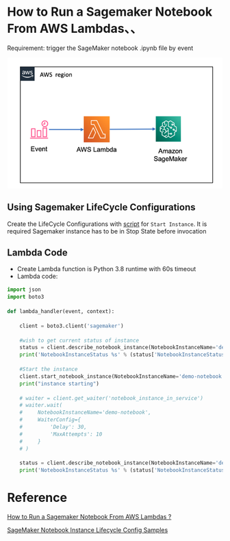 # How to Run a Sagemaker Notebook From AWS Lambdas、、

Requirement: trigger the SageMaker notebook .ipynb file by event

![Lambda-SageMaker.png](media/Lambda-SageMaker.png)

## Using Sagemaker LifeCycle Configurations

Create the LifeCycle Configurations with [script](script/LF_cycle_config.sh) for `Start Instance`. It is required Sagemaker instance has to be in Stop State before invocation

## Lambda Code
- Create Lambda function is Python 3.8 runtime with 60s timeout
- Lambda code:

```python
import json
import boto3

def lambda_handler(event, context):

    client = boto3.client('sagemaker')

    #wish to get current status of instance
    status = client.describe_notebook_instance(NotebookInstanceName='demo-notebook')
    print('NotebookInstanceStatus %s' % (status['NotebookInstanceStatus']))

    #Start the instance
    client.start_notebook_instance(NotebookInstanceName='demo-notebook')
    print("instance starting")

    # waiter = client.get_waiter('notebook_instance_in_service')
    # waiter.wait(
    #     NotebookInstanceName='demo-notebook',
    #     WaiterConfig={
    #         'Delay': 30,
    #         'MaxAttempts': 10
    #     }
    # )
    
    status = client.describe_notebook_instance(NotebookInstanceName='demo-notebook')
    print('NotebookInstanceStatus %s' % (status['NotebookInstanceStatus']))
```

# Reference
[How to Run a Sagemaker Notebook From AWS Lambdas ?](https://www.linkedin.com/pulse/how-run-sagemaker-notebook-from-aws-lambdas-saurabh-aggarwal/)

[SageMaker Notebook Instance Lifecycle Config Samples](https://github.com/aws-samples/amazon-sagemaker-notebook-instance-lifecycle-config-samples)
